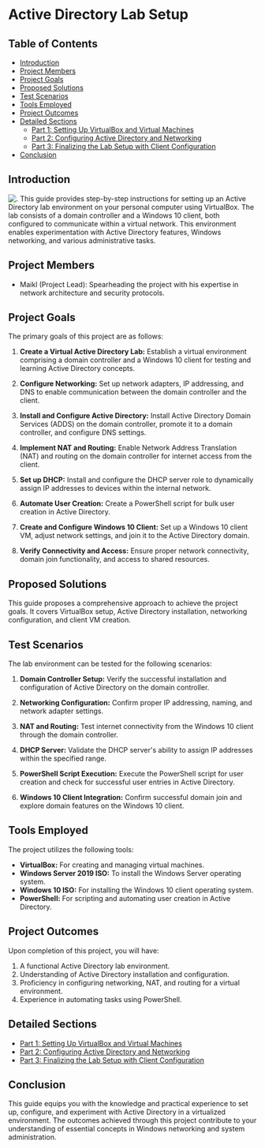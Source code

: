 # Active Directory Lab Setup

## Table of Contents
- [Introduction](#introduction)
- [Project Members](#project-members)
- [Project Goals](#project-goals)
- [Proposed Solutions](#proposed-solutions)
- [Test Scenarios](#test-scenarios)
- [Tools Employed](#tools-employed)
- [Project Outcomes](#project-outcomes)
- [Detailed Sections](#detailed-sections)
  - [Part 1: Setting Up VirtualBox and Virtual Machines](https://github.com/Skunsara/Active-Directory-Projet/blob/main/install.md#part-1-setting-up-virtualbox-and-virtual-machines)
  - [Part 2: Configuring Active Directory and Networking](https://github.com/Skunsara/Active-Directory-Projet/blob/main/install.md#part-2-configuring-active-directory-and-networking)
  - [Part 3: Finalizing the Lab Setup with Client Configuration](https://github.com/Skunsara/Active-Directory-Projet/blob/main/install.md#part-3-finalizing-the-lab-setup-with-client-configuration)
- [Conclusion](https://github.com/Skunsara/Active-Directory-Projet/blob/main/install.md#conclusion)

## Introduction
![.](https://github.com/Skunsara/Active-Directory-Projet/blob/main/Screenshots/Network%20diagram.jpeg)
This guide provides step-by-step instructions for setting up an Active Directory lab environment on your personal computer using VirtualBox. The lab consists of a domain controller and a Windows 10 client, both configured to communicate within a virtual network. This environment enables experimentation with Active Directory features, Windows networking, and various administrative tasks.

## Project Members

- Maikl (Project Lead): Spearheading the project with his expertise in network architecture and security protocols.

## Project Goals

The primary goals of this project are as follows:

1. **Create a Virtual Active Directory Lab:** Establish a virtual environment comprising a domain controller and a Windows 10 client for testing and learning Active Directory concepts.

2. **Configure Networking:** Set up network adapters, IP addressing, and DNS to enable communication between the domain controller and the client.

3. **Install and Configure Active Directory:** Install Active Directory Domain Services (ADDS) on the domain controller, promote it to a domain controller, and configure DNS settings.

4. **Implement NAT and Routing:** Enable Network Address Translation (NAT) and routing on the domain controller for internet access from the client.

5. **Set up DHCP:** Install and configure the DHCP server role to dynamically assign IP addresses to devices within the internal network.

6. **Automate User Creation:** Create a PowerShell script for bulk user creation in Active Directory.

7. **Create and Configure Windows 10 Client:** Set up a Windows 10 client VM, adjust network settings, and join it to the Active Directory domain.

8. **Verify Connectivity and Access:** Ensure proper network connectivity, domain join functionality, and access to shared resources.

## Proposed Solutions

This guide proposes a comprehensive approach to achieve the project goals. It covers VirtualBox setup, Active Directory installation, networking configuration, and client VM creation.

## Test Scenarios

The lab environment can be tested for the following scenarios:

1. **Domain Controller Setup:** Verify the successful installation and configuration of Active Directory on the domain controller.

2. **Networking Configuration:** Confirm proper IP addressing, naming, and network adapter settings.

3. **NAT and Routing:** Test internet connectivity from the Windows 10 client through the domain controller.

4. **DHCP Server:** Validate the DHCP server's ability to assign IP addresses within the specified range.

5. **PowerShell Script Execution:** Execute the PowerShell script for user creation and check for successful user entries in Active Directory.

6. **Windows 10 Client Integration:** Confirm successful domain join and explore domain features on the Windows 10 client.

## Tools Employed

The project utilizes the following tools:

- **VirtualBox:** For creating and managing virtual machines.
- **Windows Server 2019 ISO:** To install the Windows Server operating system.
- **Windows 10 ISO:** For installing the Windows 10 client operating system.
- **PowerShell:** For scripting and automating user creation in Active Directory.

## Project Outcomes

Upon completion of this project, you will have:

1. A functional Active Directory lab environment.
2. Understanding of Active Directory installation and configuration.
3. Proficiency in configuring networking, NAT, and routing for a virtual environment.
4. Experience in automating tasks using PowerShell.

## Detailed Sections

- [Part 1: Setting Up VirtualBox and Virtual Machines](https://github.com/Skunsara/Active-Directory-Projet/blob/main/install.md#part-1-setting-up-virtualbox-and-virtual-machines)
- [Part 2: Configuring Active Directory and Networking](https://github.com/Skunsara/Active-Directory-Projet/blob/main/install.md#part-2-configuring-active-directory-and-networking)
- [Part 3: Finalizing the Lab Setup with Client Configuration](https://github.com/Skunsara/Active-Directory-Projet/blob/main/install.md#part-3-finalizing-the-lab-setup-with-client-configuration)

## Conclusion

This guide equips you with the knowledge and practical experience to set up, configure, and experiment with Active Directory in a virtualized environment. The outcomes achieved through this project contribute to your understanding of essential concepts in Windows networking and system administration.
